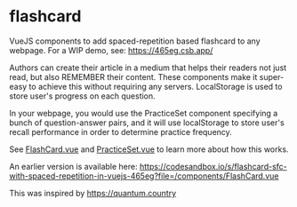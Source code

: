 # flashcard

VueJS components to add spaced-repetition based flashcard to any webpage. For a WIP demo, see: https://465eg.csb.app/

Authors can create their article in a medium that helps their readers not just read, but also REMEMBER their content.
These components make it super-easy to achieve this without requiring any servers. LocalStorage is used to store user's progress on each question.

In your webpage, you would use the PracticeSet component specifying a bunch of question-answer pairs, and it will
use localStorage to store user's recall performance in order to determine practice frequency. 

See [FlashCard.vue](https://github.com/learn-awesome/flashcard/blob/master/components/FlashCard.vue) and [PracticeSet.vue](https://github.com/learn-awesome/flashcard/blob/master/components/PracticeSet.vue) to learn more about how this works.

An earlier version is available here: https://codesandbox.io/s/flashcard-sfc-with-spaced-repetition-in-vuejs-465eg?file=/components/FlashCard.vue

This was inspired by https://quantum.country
